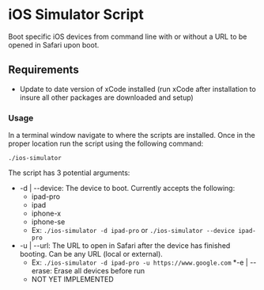 # iOS Simulator Script

Boot specific iOS devices from command line with or without a URL to be opened in Safari upon boot.

## Requirements

* Update to date version of xCode installed (run xCode after installation to insure all other packages are downloaded and setup)

### Usage
In a terminal window navigate to where the scripts are installed. Once in the proper location run the script using the following command:

`./ios-simulator`

The script has 3 potential arguments:

* -d | --device: The device to boot. Currently accepts the following:
  - ipad-pro
  - ipad
  - iphone-x
  - iphone-se
  - Ex: `./ios-simulator -d ipad-pro` or `./ios-simulator --device ipad-pro`
* -u | --url: The URL to open in Safari after the device has finished booting. Can be any URL (local or external).
    - Ex: `./ios-simulator -d ipad-pro -u https://www.google.com`
*-e | --erase: Erase all devices before run
  - NOT YET IMPLEMENTED
